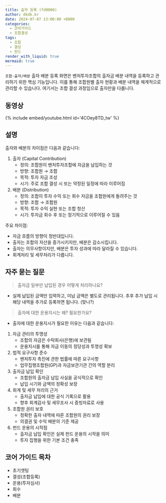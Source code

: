 ```yaml
---
title: 출자 등록 (fd0006)
author: dkdk.kr
date: 2024-07-07 13:00:00 +0800
categories:
  - 코어가이드
  - 조합결성
tags:
  - 조합
  - 결성
  - 펀드
render_with_liquid: true
mermaid: true
---
```

`조합-출자/배분` 출자 배분 등록 화면은 벤처투자조합의 출자금 배분 내역을 등록하고 관리하기 위한 핵심 기능입니다. 이를 통해 조합원별 출자 현황과 배분 내역을 체계적으로 관리할 수 있습니다. 여기서는 조합 결성 과정임으로 출자만을 다룹니다.

## 동영상

{% include embed/youtube.html id='4COey8TD_tw' %}

## 설명

출자와 배분의 차이점은 다음과 같습니다:

1. 출자 (Capital Contribution)
    - 정의: 조합원이 벤처투자조합에 자금을 납입하는 것
    - 방향: 조합원 → 조합
    - 목적: 투자 자금 조성
    - 시기: 주로 조합 결성 시 또는 약정된 일정에 따라 이루어짐
2. 배분 (Distribution)
    - 정의: 조합이 투자 수익 또는 회수 자금을 조합원에게 돌려주는 것
    - 방향: 조합 → 조합원
    - 목적: 투자 수익 실현 또는 조합 청산
    - 시기: 투자금 회수 후 또는 정기적으로 이루어질 수 있음

주요 차이점:

- 자금 흐름의 방향이 정반대입니다.
- 출자는 조합의 자산을 증가시키지만, 배분은 감소시킵니다.
- 출자는 의무사항이지만, 배분은 투자 성과에 따라 달라질 수 있습니다.
- 회계처리 및 세무처리가 다릅니다.


## 자주 묻는 질문

>출자금 일부만 납입된 경우 어떻게 처리하나요?
- 실제 납입된 금액만 입력하고, 미납 금액은 별도로 관리됩니다. 추후 추가 납입 시 해당 내역을 추가로 등록하면 됩니다. (맞나?)
 
> 출자에 대한 운용지시는 왜? 필요한가요?
- 출자에 대한 운용지시가 필요한 이유는 다음과 같습니다:
1. 자금 관리의 투명성
	- 조합의 자금은 수탁회사(은행)에 보관됨
	- 운용지시를 통해 자금 이동의 정당성과 투명성 확보
2. 법적 요구사항 준수
	- 벤처투자 촉진에 관한 법률에 따른 요구사항
	- 업무집행조합원(GP)과 자금보관기관 간의 역할 분리
3. 출자금 납입 확인
	- 조합원의 출자금 납입 사실을 공식적으로 확인
	- 납입 시기와 금액의 정확성 보장
4. 회계 및 세무 처리의 근거
	- 출자금 납입에 대한 공식 기록으로 활용
	- 향후 회계감사 및 세무조사 시 증빙자료로 사용
5. 조합원 권리 보호
	- 정확한 출자 내역에 따른 조합원의 권리 보장
	- 의결권 및 수익 배분의 기준 제공
6. 펀드 운용의 시작점
	- 출자금 납입 확인은 실제 펀드 운용의 시작을 의미
	- 투자 집행을 위한 기본 조건 충족


## 코어 가이드 목차

- 초기셋팅
- 결성(조합등록)
- 운용(투자심사)
- 회수
- 배분
